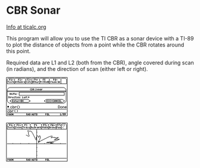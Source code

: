 # CBR Sonar

[Info at ticalc.org](https://www.ticalc.org/archives/files/fileinfo/233/23366.html)

This program will allow you to use the TI CBR as a sonar device with a TI-89 to
plot the distance of objects from a point while the CBR rotates around this
point.

Required data are L1 and L2 (both from the CBR), angle covered during scan (in
radians), and the direction of scan (either left or right).

![start](cbr1.gif)

![scan](cbr2.gif)
